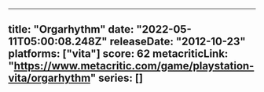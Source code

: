 
---
title: "Orgarhythm"
date: "2022-05-11T05:00:08.248Z"
releaseDate: "2012-10-23"
platforms: ["vita"]
score: 62
metacriticLink: "https://www.metacritic.com/game/playstation-vita/orgarhythm"
series: []
---
